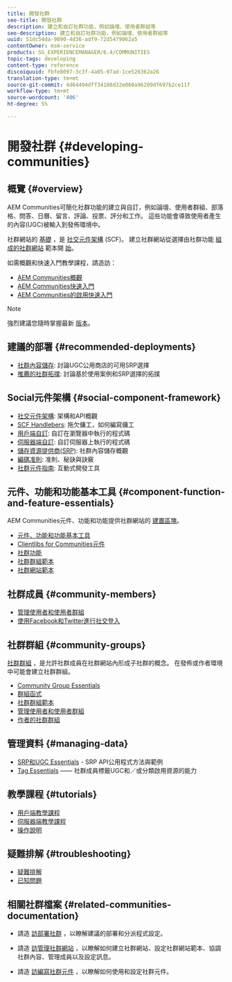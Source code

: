 ```yaml
---
title: 開發社群
seo-title: 開發社群
description: 建立和自訂社群功能，例如論壇、使用者群組等
seo-description: 建立和自訂社群功能，例如論壇、使用者群組等
uuid: 51dc54da-9090-4d36-adf9-72d5479062a5
contentOwner: msm-service
products: SG_EXPERIENCEMANAGER/6.4/COMMUNITIES
topic-tags: developing
content-type: reference
discoiquuid: fbfe8097-3c3f-4a05-97ad-1ce526362a26
translation-type: tm+mt
source-git-commit: 4d64494dff34108d32e060a96209df697b2ce11f
workflow-type: tm+mt
source-wordcount: '406'
ht-degree: 5%

---
```



# 開發社群 {#developing-communities}

## 概覽 {#overview}

AEM Communities可簡化社群功能的建立與自訂，例如論壇、使用者群組、部落格、問答、日曆、留言、評論、投票、評分和工作。 這些功能會導致使用者產生的內容(UGC)被輸入到發佈環境中。

社群網站的 [基礎](overview.md#communitiessites) ，是 [社交元件架構](scf.md) (SCF)。 建立社群網站從選擇由社群功能 [組成的社群網站](sites-console.md) 範本開 [始](functions.md)。

如需概觀和快速入門教學課程，請造訪：

* [AEM Communities概觀](overview.md)
* [AEM Communities快速入門](getting-started.md)
* [AEM Communities的啟用快速入門](getting-started-enablement.md)

>[!NOTE]
>
>強烈建議您隨時掌握最新 [版本](deploy-communities.md#latest-releases)。

## 建議的部署 {#recommended-deployments}

* [社群內容儲存](working-with-srp.md): 討論UGC公用商店的可用SRP選擇
* [推薦的社群拓撲](topologies.md): 討論基於使用案例和SRP選擇的拓撲

## Social元件架構 {#social-component-framework}

* [社交元件架構](scf.md): 架構和API概觀
* [SCF Handlebers](handlebars-helpers.md): 拖欠傭工，如何編寫傭工
* [用戶端自訂](client-customize.md): 自訂在瀏覽器中執行的程式碼
* [伺服器端自訂](server-customize.md): 自訂伺服器上執行的程式碼
* [儲存資源提供商(SRP)](srp.md): 社群內容儲存概觀
* [編碼准則](code-guide.md): 准則、秘訣與訣竅
* [社群元件指南](components-guide.md): 互動式開發工具

## 元件、功能和功能基本工具 {#component-function-and-feature-essentials}

AEM Communities元件、功能和功能提供社群網站的 [建置區塊](sites-console.md)。

* [元件、功能和功能基本工具](essentials.md)
* [Clientlibs for Communities元件](clientlibs.md)
* [社群功能](functions.md)
* [社群群組範本](tools-groups.md)
* [社群網站範本](sites.md)

## 社群成員 {#community-members}

* [管理使用者和使用者群組](users.md)
* [使用Facebook和Twitter進行社交登入](social-login.md)

## 社群群組 {#community-groups}

[社群群組](overview.md#communitygroups) ，是允許社群成員在社群網站內形成子社群的概念。 在發佈或作者環境中可能會建立社群群組。

* [Community Group Essentials](essentials-groups.md)
* [群組函式](functions.md#groups-function)
* [社群群組範本](tools-groups.md)
* [管理使用者和使用者群組](users.md)
* [作者的社群群組](creating-groups.md)

## 管理資料 {#managing-data}

* [SRP和UGC Essentials](srp-and-ugc.md) - SRP API公用程式方法與範例
* [Tag Essentials](tag.md) —— 社群成員標籤UGC和／或分類啟用資源的能力

## 教學課程 {#tutorials}

* [用戶端教學課程](tutorials.md#client-side-customization)
* [伺服器端教學課程](tutorials.md#server-side-customization)
* [操作說明](tutorials.md#how-to-instructions)

## 疑難排解 {#troubleshooting}

* [疑難排解](troubleshooting.md)
* [已知問題](/help/release-notes/known-issues.md)

## 相關社群檔案 {#related-communities-documentation}

* 請造 [訪部署社群](deploy-communities.md) ，以瞭解建議的部署和分派程式設定。

* 請造 [訪管理社群網站](administer-landing.md) ，以瞭解如何建立社群網站、設定社群網站範本、協調社群內容、管理成員以及設定訊息。

* 請造 [訪編寫社群元件](author-communities.md) ，以瞭解如何使用和設定社群元件。

